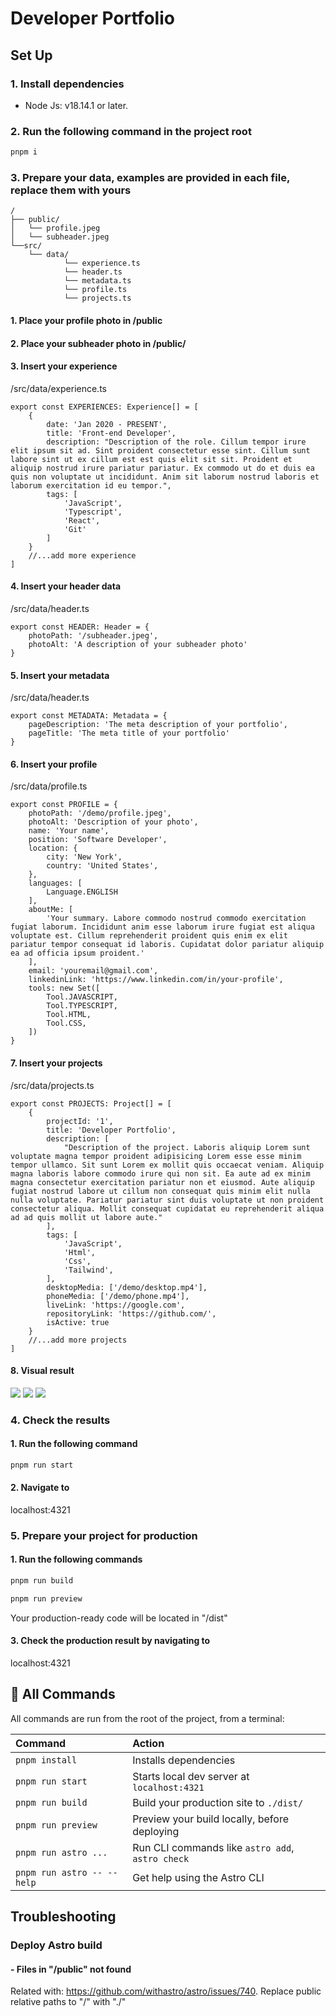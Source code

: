 # Developer Portfolio

## Set Up

### 1. Install dependencies

-   Node Js: v18.14.1 or later.

### 2. Run the following command in the project root

```sh
pnpm i
```

### 3. Prepare your data, examples are provided in each file, replace them with yours

```text
/
├── public/
│   └── profile.jpeg
│	└── subheader.jpeg
└──src/
    └── data/
			└── experience.ts
			└── header.ts
			└── metadata.ts
			└── profile.ts
			└── projects.ts
```

#### 1. Place your profile photo in /public

#### 2. Place your subheader photo in /public/

#### 3. Insert your experience

/src/data/experience.ts

```
export const EXPERIENCES: Experience[] = [
	{
		date: 'Jan 2020 - PRESENT',
		title: 'Front-end Developer',
		description: "Description of the role. Cillum tempor irure elit ipsum sit ad. Sint proident consectetur esse sint. Cillum sunt labore sint ut ex cillum est est quis elit sit sit. Proident et aliquip nostrud irure pariatur pariatur. Ex commodo ut do et duis ea quis non voluptate ut incididunt. Anim sit laborum nostrud laboris et laborum exercitation id eu tempor.",
		tags: [
			'JavaScript',
			'Typescript',
			'React',
			'Git'
		]
	}
	//...add more experience
]
```

#### 4. Insert your header data

/src/data/header.ts

```
export const HEADER: Header = {
	photoPath: '/subheader.jpeg',
	photoAlt: 'A description of your subheader photo'
}
```

#### 5. Insert your metadata

/src/data/header.ts

```
export const METADATA: Metadata = {
	pageDescription: 'The meta description of your portfolio',
	pageTitle: 'The meta title of your portfolio'
}
```

#### 6. Insert your profile

/src/data/profile.ts

```
export const PROFILE = {
	photoPath: '/demo/profile.jpeg',
	photoAlt: 'Description of your photo',
	name: 'Your name',
	position: 'Software Developer',
	location: {
		city: 'New York',
		country: 'United States',
	},
	languages: [
		Language.ENGLISH
	],
	aboutMe: [
		'Your summary. Labore commodo nostrud commodo exercitation fugiat laborum. Incididunt anim esse laborum irure fugiat est aliqua voluptate est. Cillum reprehenderit proident quis enim ex elit pariatur tempor consequat id laboris. Cupidatat dolor pariatur aliquip ea ad officia ipsum proident.'
	],
	email: 'youremail@gmail.com',
	linkedinLink: 'https://www.linkedin.com/in/your-profile',
	tools: new Set([
		Tool.JAVASCRIPT,
		Tool.TYPESCRIPT,
		Tool.HTML,
		Tool.CSS,
	])
}
```

#### 7. Insert your projects

/src/data/projects.ts

```
export const PROJECTS: Project[] = [
	{
		projectId: '1',
		title: 'Developer Portfolio',
		description: [
			"Description of the project. Laboris aliquip Lorem sunt voluptate magna tempor proident adipisicing Lorem esse esse minim tempor ullamco. Sit sunt Lorem ex mollit quis occaecat veniam. Aliquip magna laboris labore commodo irure qui non sit. Ea aute ad ex minim magna consectetur exercitation pariatur non et eiusmod. Aute aliquip fugiat nostrud labore ut cillum non consequat quis minim elit nulla nulla voluptate. Pariatur pariatur sint duis voluptate ut non proident consectetur aliqua. Mollit consequat cupidatat eu reprehenderit aliqua ad ad quis mollit ut labore aute."
		],
		tags: [
			'JavaScript',
			'Html',
			'Css',
			'Tailwind',
		],
		desktopMedia: ['/demo/desktop.mp4'],
		phoneMedia: ['/demo/phone.mp4'],
		liveLink: 'https://google.com',
		repositoryLink: 'https://github.com/',
		isActive: true
	}
	//...add more projects
]
```

#### 8. Visual result

![](./public/demo/experience.png)
![](./public/demo/profile.png)
![](./public/demo/projects.png)

### 4. Check the results

#### 1. Run the following command

```sh
pnpm run start
```

#### 2. Navigate to

localhost:4321

### 5. Prepare your project for production

#### 1. Run the following commands

```sh
pnpm run build
```

```sh
pnpm run preview
```

Your production-ready code will be located in "/dist"

#### 3. Check the production result by navigating to

localhost:4321

## 🧞 All Commands

All commands are run from the root of the project, from a terminal:

| Command                    | Action                                           |
| :------------------------- | :----------------------------------------------- |
| `pnpm install`             | Installs dependencies                            |
| `pnpm run start`           | Starts local dev server at `localhost:4321`      |
| `pnpm run build`           | Build your production site to `./dist/`          |
| `pnpm run preview`         | Preview your build locally, before deploying     |
| `pnpm run astro ...`       | Run CLI commands like `astro add`, `astro check` |
| `pnpm run astro -- --help` | Get help using the Astro CLI                     |

## Troubleshooting

### Deploy Astro build

#### - Files in "/public" not found

Related with: https://github.com/withastro/astro/issues/740. Replace public relative paths to "/" with "./"
